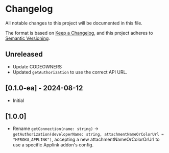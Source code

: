 # Changelog
All notable changes to this project will be documented in this file.

The format is based on [Keep a Changelog](https://keepachangelog.com/en/1.0.0/),
and this project adheres to [Semantic Versioning](https://semver.org/spec/v2.0.0.html).

## Unreleased
- Update CODEOWNERS
- Updated `getAuthorization` to use the correct API URL.

## [0.1.0-ea] - 2024-08-12

- Initial

## [1.0.0]

- Rename `getConnection(name: string)` -> `getAuthorization(developerName: string, attachmentNameOrColorUrl = "HEROKU_APPLINK")`, accepting a new attachmentNameOrColorOrUrl to use a specific Applink addon's config.